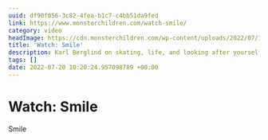 ```yaml
---
uuid: df90f056-3c82-4fea-b1c7-c4bb51da9fed
link: https://www.monsterchildren.com/watch-smile/
category: video
headImage: https://cdn.monsterchildren.com/wp-content/uploads/2022/07/15140948/smile-monster-children.jpg
title: 'Watch: Smile'
description: Karl Berglind on skating, life, and looking after yourself.
tags: []
date: 2022-07-20 10:20:24.957098789 +00:00
---
```

# Watch: Smile

Smile